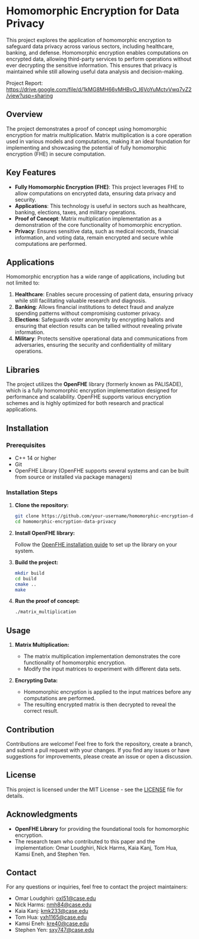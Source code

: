 # Homomorphic Encryption for Data Privacy

This project explores the application of homomorphic encryption to safeguard data privacy across various sectors, including healthcare, banking, and defense. Homomorphic encryption enables computations on encrypted data, allowing third-party services to perform operations without ever decrypting the sensitive information. This ensures that privacy is maintained while still allowing useful data analysis and decision-making.

Project Report: https://drive.google.com/file/d/1kMG8MH66vMHBvO_I6VoYuMctvVwq7vZ2/view?usp=sharing

## Overview

The project demonstrates a proof of concept using homomorphic encryption for matrix multiplication. Matrix multiplication is a core operation used in various models and computations, making it an ideal foundation for implementing and showcasing the potential of fully homomorphic encryption (FHE) in secure computation.

## Key Features

- **Fully Homomorphic Encryption (FHE)**: This project leverages FHE to allow computations on encrypted data, ensuring data privacy and security.
- **Applications**: This technology is useful in sectors such as healthcare, banking, elections, taxes, and military operations.
- **Proof of Concept**: Matrix multiplication implementation as a demonstration of the core functionality of homomorphic encryption.
- **Privacy**: Ensures sensitive data, such as medical records, financial information, and voting data, remain encrypted and secure while computations are performed.

## Applications

Homomorphic encryption has a wide range of applications, including but not limited to:

1. **Healthcare**: Enables secure processing of patient data, ensuring privacy while still facilitating valuable research and diagnosis.
2. **Banking**: Allows financial institutions to detect fraud and analyze spending patterns without compromising customer privacy.
3. **Elections**: Safeguards voter anonymity by encrypting ballots and ensuring that election results can be tallied without revealing private information.
4. **Military**: Protects sensitive operational data and communications from adversaries, ensuring the security and confidentiality of military operations.

## Libraries

The project utilizes the **OpenFHE** library (formerly known as PALISADE), which is a fully homomorphic encryption implementation designed for performance and scalability. OpenFHE supports various encryption schemes and is highly optimized for both research and practical applications.

## Installation

### Prerequisites

- C++ 14 or higher
- Git
- OpenFHE Library (OpenFHE supports several systems and can be built from source or installed via package managers)

### Installation Steps

1. **Clone the repository:**

    ```bash
    git clone https://github.com/your-username/homomorphic-encryption-data-privacy.git
    cd homomorphic-encryption-data-privacy
    ```

2. **Install OpenFHE library:**

    Follow the [OpenFHE installation guide](https://github.com/OpenFHEorg/openfhe-development) to set up the library on your system.

3. **Build the project:**

    ```bash
    mkdir build
    cd build
    cmake ..
    make
    ```

4. **Run the proof of concept:**

    ```bash
    ./matrix_multiplication
    ```

## Usage

1. **Matrix Multiplication:**
   - The matrix multiplication implementation demonstrates the core functionality of homomorphic encryption.
   - Modify the input matrices to experiment with different data sets.

2. **Encrypting Data:**
   - Homomorphic encryption is applied to the input matrices before any computations are performed.
   - The resulting encrypted matrix is then decrypted to reveal the correct result.

## Contribution

Contributions are welcome! Feel free to fork the repository, create a branch, and submit a pull request with your changes. If you find any issues or have suggestions for improvements, please create an issue or open a discussion.

## License

This project is licensed under the MIT License - see the [LICENSE](LICENSE) file for details.

## Acknowledgments

- **OpenFHE Library** for providing the foundational tools for homomorphic encryption.
- The research team who contributed to this paper and the implementation: Omar Loudghiri, Nick Harms, Kaia Kanj, Tom Hua, Kamsi Eneh, and Stephen Yen.

## Contact

For any questions or inquiries, feel free to contact the project maintainers:

- Omar Loudghiri: [oxl51@case.edu](mailto:oxl51@case.edu)
- Nick Harms: [nmh84@case.edu](mailto:nmh84@case.edu)
- Kaia Kanj: [kmk233@case.edu](mailto:kmk233@case.edu)
- Tom Hua: [yxh1165@case.edu](mailto:yxh1165@case.edu)
- Kamsi Eneh: [kre40@case.edu](mailto:kre40@case.edu)
- Stephen Yen: [sxy747@case.edu](mailto:sxy747@case.edu)



